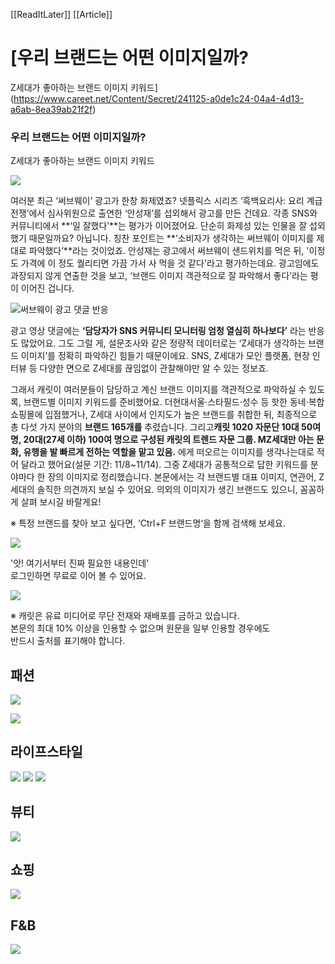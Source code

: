 [[ReadItLater]] [[Article]]

# [우리 브랜드는 어떤 이미지일까?
Z세대가 좋아하는 브랜드 이미지 키워드](https://www.careet.net/Content/Secret/241125-a0de1c24-04a4-4d13-a6ab-8ea39ab21f2f)

### 우리 브랜드는 어떤 이미지일까?  
Z세대가 좋아하는 브랜드 이미지 키워드

![](Attachment/65855e29-8637-4314-b412-a201910ef2ce_770x426.png)

여러분 최근 ‘써브웨이’ 광고가 한창 화제였죠? 넷플릭스 시리즈 ‘흑백요리사: 요리 계급 전쟁’에서 심사위원으로 출연한 ‘안성재’를 섭외해서 광고를 만든 건데요. 각종 SNS와 커뮤니티에서 **‘일 잘했다’**는 평가가 이어졌어요. 단순히 화제성 있는 인물을 잘 섭외했기 때문일까요? 아닙니다. 칭찬 포인트는 **‘소비자가 생각하는 써브웨이 이미지를 제대로 파악했다’**라는 것이었죠. 안성재는 광고에서 써브웨이 샌드위치를 먹은 뒤, '이정도 가격에 이 정도 퀄리티면 가끔 가서 사 먹을 것 같다'라고 평가하는데요. 광고임에도 과장되지 않게 연출한 것을 보고, ‘브랜드 이미지 객관적으로 잘 파악해서 좋다’라는 평이 이어진 겁니다.

![](Attachment/78dbc141-f70b-4e90-b0e7-c5784f9991f0.jpg)써브웨이 광고 댓글 반응

광고 영상 댓글에는 **‘담당자가 SNS 커뮤니티 모니터링 엄청 열심히 하나보다’** 라는 반응도 많았어요. 그도 그럴 게, 설문조사와 같은 정량적 데이터로는 ‘Z세대가 생각하는 브랜드 이미지’를 정확히 파악하긴 힘들기 때문이에요. SNS, Z세대가 모인 플랫폼, 현장 인터뷰 등 다양한 면으로 Z세대를 끊임없이 관찰해야만 알 수 있는 정보죠.

그래서 캐릿이 여러분들이 담당하고 계신 브랜드 이미지를 객관적으로 파악하실 수 있도록, 브랜드별 이미지 키워드를 준비했어요. 더현대서울·스타필드·성수 등 핫한 동네·복합쇼핑몰에 입점했거나, Z세대 사이에서 인지도가 높은 브랜드를 취합한 뒤, 최종적으로 총 다섯 가지 분야의 **브랜드 165개를** 추렸습니다. 그리고**캐릿 1020 자문단 10대 50여 명, 20대(27세 이하) 100여 명으로 구성된 캐릿의 트렌드 자문 그룹. MZ세대만 아는 문화, 유행을 발 빠르게 전하는 역할을 맡고 있음.** 에게 떠오르는 이미지를 생각나는대로 적어 달라고 했어요(설문 기간: 11/8~11/14). 그중 Z세대가 공통적으로 답한 키워드를 분야마다 한 장의 이미지로 정리했습니다. 본문에서는 각 브랜드별 대표 이미지, 연관어, Z세대의 솔직한 의견까지 보실 수 있어요. 의외의 이미지가 생긴 브랜드도 있으니, 꼼꼼하게 살펴 보시길 바랄게요!

※ 특정 브랜드를 찾아 보고 싶다면, ‘Ctrl+F 브랜드명‘을 함께 검색해 보세요.

![](Attachment/img-members-only.png)

'앗! 여기서부터 진짜 필요한 내용인데'  
로그인하면 무료로 이어 볼 수 있어요.

![](Attachment/ico-logo.png)

※ 캐릿은 유료 미디어로 무단 전재와 재배포를 금하고 있습니다.  
본문의 최대 10% 이상을 인용할 수 없으며 원문을 일부 인용할 경우에도  
반드시 출처를 표기해야 합니다.



## 패션
![](https://i.imgur.com/3wqfOMD.png)

![](https://i.imgur.com/18n7fM4.png)
## 라이프스타일

![](https://i.imgur.com/sSy8FPW.png)
![](https://i.imgur.com/S8XJQrL.png)
![](https://i.imgur.com/sh8lagI.png)


## 뷰티
![](https://i.imgur.com/QcYUUXK.png)


## 쇼핑
![](https://i.imgur.com/dyIlMU9.png)


## F&B
![](https://i.imgur.com/0UR9TYe.png)
